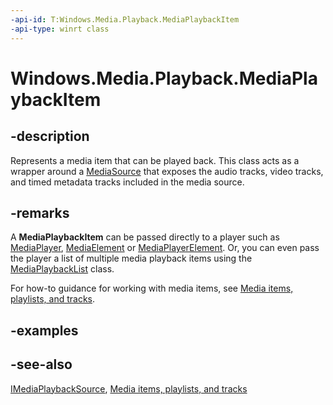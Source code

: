 ```yaml
---
-api-id: T:Windows.Media.Playback.MediaPlaybackItem
-api-type: winrt class
---
```


<!-- Class syntax.
public class MediaPlaybackItem : Windows.Media.Playback.IMediaPlaybackItem, Windows.Media.Playback.IMediaPlaybackItem2, Windows.Media.Playback.IMediaPlaybackItem3, Windows.Media.Playback.IMediaPlaybackSource
-->

# Windows.Media.Playback.MediaPlaybackItem

## -description
Represents a media item that can be played back. This class acts as a wrapper around a [MediaSource](../windows.media.core/mediasource.md) that exposes the audio tracks, video tracks, and timed metadata tracks included in the media source.

## -remarks
A **MediaPlaybackItem** can be passed directly to a player such as [MediaPlayer](mediaplayer.md), [MediaElement](../windows.ui.xaml.controls/mediaelement.md) or [MediaPlayerElement](../windows.ui.xaml.controls/mediaplayerelement.md). Or, you can even pass the player a list of multiple media playback items using the [MediaPlaybackList](mediaplaybacklist.md) class.

For how-to guidance for working with media items, see [Media items, playlists, and tracks](https://msdn.microsoft.com/windows/uwp/audio-video-camera/media-playback-with-mediasource).

## -examples

## -see-also
[IMediaPlaybackSource](imediaplaybacksource.md), [Media items, playlists, and tracks](https://msdn.microsoft.com/windows/uwp/audio-video-camera/media-playback-with-mediasource)
